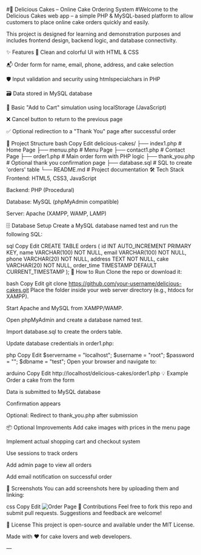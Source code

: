 #🍰 Delicious Cakes – Online Cake Ordering System
#Welcome to the Delicious Cakes web app – a simple PHP & MySQL-based platform to allow customers to place online cake orders quickly and easily.

This project is designed for learning and demonstration purposes and includes frontend design, backend logic, and database connectivity.

✨ Features
🎨 Clean and colorful UI with HTML & CSS

📬 Order form for name, email, phone, address, and cake selection

🛡️ Input validation and security using htmlspecialchars in PHP

🗃️ Data stored in MySQL database

🛒 Basic "Add to Cart" simulation using localStorage (JavaScript)

❌ Cancel button to return to the previous page

✅ Optional redirection to a "Thank You" page after successful order

📂 Project Structure
bash
Copy
Edit
delicious-cakes/
├── index1.php           # Home Page
├── menuu.php            # Menu Page
├── contact1.php         # Contact Page
├── order1.php           # Main order form with PHP logic
├── thank_you.php        # Optional thank you confirmation page
├── database.sql         # SQL to create 'orders' table
└── README.md            # Project documentation
🛠️ Tech Stack
Frontend: HTML5, CSS3, JavaScript

Backend: PHP (Procedural)

Database: MySQL (phpMyAdmin compatible)

Server: Apache (XAMPP, WAMP, LAMP)

🗄️ Database Setup
Create a MySQL database named test and run the following SQL:

sql
Copy
Edit
CREATE TABLE orders (
    id INT AUTO_INCREMENT PRIMARY KEY,
    name VARCHAR(100) NOT NULL,
    email VARCHAR(100) NOT NULL,
    phone VARCHAR(20) NOT NULL,
    address TEXT NOT NULL,
    cake VARCHAR(20) NOT NULL,
    order_time TIMESTAMP DEFAULT CURRENT_TIMESTAMP
);
🚀 How to Run
Clone the repo or download it:

bash
Copy
Edit
git clone https://github.com/your-username/delicious-cakes.git
Place the folder inside your web server directory (e.g., htdocs for XAMPP).

Start Apache and MySQL from XAMPP/WAMP.

Open phpMyAdmin and create a database named test.

Import database.sql to create the orders table.

Update database credentials in order1.php:

php
Copy
Edit
$servername = "localhost";
$username = "root";
$password = "";
$dbname = "test";
Open your browser and navigate to:

arduino
Copy
Edit
http://localhost/delicious-cakes/order1.php
💡 Example
Order a cake from the form

Data is submitted to MySQL database

Confirmation appears

Optional: Redirect to thank_you.php after submission

📦 Optional Improvements
Add cake images with prices in the menu page

Implement actual shopping cart and checkout system

Use sessions to track orders

Add admin page to view all orders

Add email notification on successful order

📸 Screenshots
You can add screenshots here by uploading them and linking:

css
Copy
Edit
![Order Page](images/order-form.png)
🙌 Contributions
Feel free to fork this repo and submit pull requests. Suggestions and feedback are welcome!

📄 License
This project is open-source and available under the MIT License.

Made with ❤️ for cake lovers and web developers.

—
